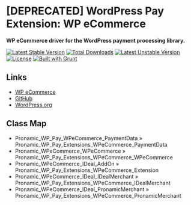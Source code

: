 # [DEPRECATED] WordPress Pay Extension: WP eCommerce

**WP eCommerce driver for the WordPress payment processing library.**

[![Latest Stable Version](https://poser.pugx.org/wp-pay-extensions/wp-e-commerce/v/stable)](https://packagist.org/packages/wp-pay-extensions/wp-e-commerce)
[![Total Downloads](https://poser.pugx.org/wp-pay-extensions/wp-e-commerce/downloads)](https://packagist.org/packages/wp-pay-extensions/wp-e-commerce)
[![Latest Unstable Version](https://poser.pugx.org/wp-pay-extensions/wp-e-commerce/v/unstable)](https://packagist.org/packages/wp-pay-extensions/wp-e-commerce)
[![License](https://poser.pugx.org/wp-pay-extensions/wp-e-commerce/license)](https://packagist.org/packages/wp-pay-extensions/wp-e-commerce)
[![Built with Grunt](https://cdn.gruntjs.com/builtwith.png)](http://gruntjs.com/)

## Links

*	[WP eCommerce](https://wpecommerce.org/)
*	[GitHub](https://github.com/wp-e-commerce/WP-e-Commerce)
*	[WordPress.org](https://wordpress.org/plugins/wp-e-commerce/)

## Class Map

*	Pronamic_WP_Pay_WPeCommerce_PaymentData » Pronamic_WP_Pay_Extensions_WPeCommerce_PaymentData
*	Pronamic_WPeCommerce_WPeCommerce » Pronamic_WP_Pay_Extensions_WPeCommerce_WPeCommerce
*	Pronamic_WPeCommerce_IDeal_AddOn » Pronamic_WP_Pay_Extensions_WPeCommerce_Extension
*	Pronamic_WPeCommerce_IDeal_IDealMerchant » Pronamic_WP_Pay_Extensions_WPeCommerce_IDealMerchant
*	Pronamic_WPeCommerce_IDeal_PronamicMerchant » Pronamic_WP_Pay_Extensions_WPeCommerce_PronamicMerchant
